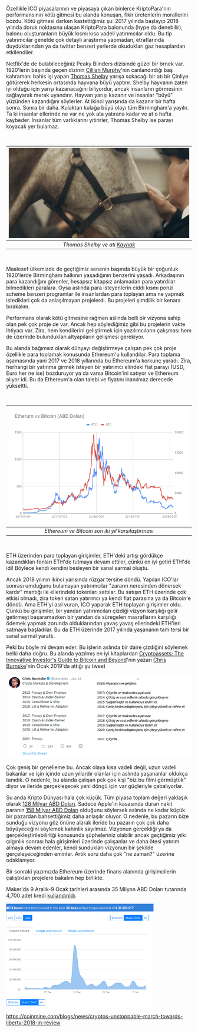 
Özellikle ICO piyasalarının ve piyasaya çıkan binlerce KriptoPara'nın performansının kötü gitmesi bu alanda konuşan, fikir üretenlerin morallerini bozdu. Kötü gitmesi derken kastettiğimiz şu: 2017 yılında başlayıp 2018 yılında doruk noktasına ulaşan KriptoPara balonunda (hype da denebilir), balonu oluşturanların büyük kısmı kısa vadeli yatırımcılar oldu. Bu tip yatırımcılar genelde çok detaylı araştırma yapmadan, etraflarında duyduklarından ya da twitter benzeri yerlerde okudukları gaz hesaplardan etkilendiler. 

Netflix'de de bulabileceğiniz Peaky Blinders dizisinde güzel bir örnek var. 1920'lerin başında geçen dizinin [Cillian Murphy](https://www.imdb.com/name/nm0614165)'nin canlandırdığı baş kahramanı bahis işi yapan [Thomas Shelby](https://www.imdb.com/title/tt2442560/characters/nm0614165) yarışa sokacağı bir atı bir Çinliye götürerek herkesin ortasında hayvana büyü yaptırır. Shelby hayvanın zaten iyi olduğu için yarışı kazanacağını biliyordur, ancak insanların görmesinin sağlayarak merak uyandırır. Hayvan yarışı kazanır ve insanlar "büyü" yüzünden kazandığını söylerler. At ikinci yarışında da kazanır bir hafta sonra. Sonra bir daha. Kulaktan kulağa büyü olayı tüm Birmingham'a yayılır. Ta ki insanlar ellerinde ne var ne yok ata yatırana kadar ve at o hafta kaybeder. İnsanlar tüm varlıklarını yitirirler, Thomas Shelby ise parayı koyacak yer bulamaz. 

&nbsp;

| ![thomas-shelby.gif](/assets/thomas-shelby.gif) | 
|:--:| 
| *Thomas Shelby ve atı [Kaynak](https://www.wattpad.com/588723147-a-blind-mistake-chapter-six)* |

&nbsp;

Maalesef ülkemizde de geçtiğimiz senenin başında büyük bir çoğunluk 1920'lerde Birmingham halkının yaşadığının benzerini yaşadı. Arkadaşının para kazandığını görenler, hesapsız kitapsız anlamadan para yatırdılar bilmedikleri paralara. Oysa aslında para isteyenlerin ciddi kısmı ponzi scheme benzeri programlar ile insanlardan para toplayan ama ne yapmak istedikleri çok da anlaşılmayan projelerdi. Bu projeleri şimdilik bir kenara bırakalım. 

Performans olarak kötü gitmesine rağmen aslında belli bir vizyona sahip olan pek çok proje de var. Ancak hep söylediğimiz gibi bu projelerin vakte ihtiyacı var. Zira, hem kendilerini geliştirmek için yazılımcıların çalışması hem de üzerinde bulundukları altyapıların gelişmesi gerekiyor. 

Bu alanda bağımsız olarak dünyayı değiştirmeye çalışan pek çok proje özellikle para toplamak konusunda Ethereum'u kullandılar. Para toplama aşamasında yani 2017 ve 2018 yıllarında bu Ethereum'a korkunç yaradı. Zira, herhangi bir yatırıma girmek isteyen bir yatırımcı elindeki fiat parayı (USD, Euro her ne ise) bozduruyor ya da varsa Bitcoin'ini satıyor ve Ethereum alıyor idi. Bu da Ethereum'a olan talebi ve fiyatını inanılmaz derecede yükseltti. 

&nbsp;

| ![Etherum_vs_Bitcoin-2017_19.png](/assets/Etherum_vs_Bitcoin-2017_19.png) | 
|:--:| 
| *Ethereum ve Bitcoin son iki yıl karşılaştırması* |

&nbsp;

ETH üzerinden para toplayan girişimler, ETH'deki artışı gördükçe kazandıkları fonları ETH'de tutmaya devam ettiler, çünkü en iyi getiri ETH'de idi! Böylece kendi kendini besleyen bir sanal sarmal oluştu. 

Ancak 2018 yılının ikinci yarısında rüzgar tersine döndü. Yapılan ICO'lar sonrası umduğunu bulamayan yatırımcılar "zararın neresinden dönersek kardır" mantığı ile ellerindeki tokenları sattılar. Bu satışın ETH üzerinde çok etkisi olmadı, zira token satan yatırımcı ya kendi fiat parasına ya da Bitcoin'e döndü. Ama ETH'yi asıl vuran, ICO yaparak ETH toplayan girişimler oldu. Çünkü bu girişimler, bir yandan yatırımcıları çizdiği vizyon karşılığı gelir getirmeyi başaramazken bir yandan da süregelen masraflarını karşılığı ödemek yapmak zorunda olduklarından yavaş yavaş ellerindeki ETH'leri satmaya başladılar. Bu da ETH üzerinde 2017 yılında yaşananın tam tersi bir sanal sarmal yarattı. 

Peki bu böyle mi devam eder. Bu işlerin aslında bir daire çizdiğini söylemek belki daha doğru. Bu alanda yazılmış en iyi kitaplardan [Cryptoassets: The Innovative Investor's Guide to Bitcoin and Beyond](https://www.amazon.com/Cryptoassets-Innovative-Investors-Bitcoin-Beyond/dp/1260026671/ref=sr_1_2?ie=UTF8&qid=1547727169&sr=8-2&keywords=cryptoassets)'nın yazarı [Chris Burnske](https://twitter.com/cburniske)'nin Ocak 2019'da attığı şu tweet 


![Chris_Burniske-crypto-cyclicality-4.png](/assets/Chris_Burniske-crypto-cyclicality-4.png)


Çok geniş bir genelleme bu. Ancak olaya kısa vadeli değil, uzun vadeli bakanlar ve işin içinde uzun yıllardır olanlar için aslında yaşananlar oldukça tanıdık. O nedenle, bu alanda çalışan pek çok kişi "biz bu filmi görmüştük" diyor ve ileride gerçekleşecek yeni döngü için var güçleriyle çabalıyorlar. 

Şu anda Kripto Dünyası hala çok küçük. Tüm piyasa toplam değeri yaklaşık olarak [128 Milyar ABD Doları](https://coinmarketcap.com/charts/). Sadece Apple'ın kasasında duran nakit paranın [158 Milyar ABD Doları](https://www.cultofmac.com/272570/apples-cash-reserves-30x-10-years-ago/) olduğunu söylersek aslında ne kadar küçük bir pazardan bahsettiğimiz daha anlaşılır oluyor. O nedenle, bu pazarın bize sunduğu vizyonu göz önüne alarak ileride bu pazarın çok çok daha büyüyeceğini söylemek kahinlik sayılmaz. Vizyonun gerçekliği ya da gerçekleştirilebilirliği konusunda şüpheleriniz olabilir ancak geçtiğimiz yılki çılgınlık sonrası hala girişimleri üzerinde çalışanlar ve daha ötesi yatırım almaya devam edenler, kendi sundukları vizyonun bir şekilde gerçeleşeceğinden eminler. Artık soru daha çok "ne zaman?" üzerine odaklanıyor. 

Bir sonraki yazımızda Ethereum üzerinde finans alanında girişimcilerin çalıştıkları projelere bakalım hep birlikte. 




Maker'da 9 Aralık-9 Ocak tarihleri arasında 35 Milyon ABD Doları tutarında 4,700 adet kredi [kullandırıldı](https://loanscan.io/?query=MakerDao&page=1). 

![Loanscan_190110_400.png](/assets/Loanscan_190110_400.png)



https://coinmine.com/blogs/news/cryptos-unstoppable-march-towards-liberty-2018-in-review
